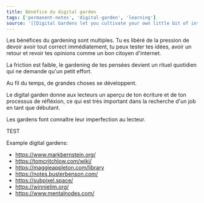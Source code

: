 ```yaml
---
title: Bénéfice du digital garden
tags: ['permanent-notes', 'digital-garden', 'learning']
source: '[[Digital Gardens let you cultivate your own little bit of internet]]'
---
```


Les bénéfices du gardening sont multiples.
Tu es libéré de la pression de devoir avoir tout correct immédiatement, tu peux tester tes idées, avoir un retour et revoir tes opinions comme un bon citoyen d'internet.

La friction est faible, le gardening de tes pensées devient un rituel quotidien qui ne demande qu'un petit effort.

Au fil du temps, de grandes choses se développent.

Le digital garden donne aux lecteurs un aperçu de ton écriture et de ton processus de réfléxion, ce qui est très important dans la recherche d'un job en tant que débutant.

Les gardens font connaître leur imperfection au lecteur.

TEST

Example digital gardens:

- https://www.markbernstein.org/
- https://tomcritchlow.com/wiki/
- https://maggieappleton.com/library
- https://notes.busterbenson.com/
- https://subpixel.space/
- https://winnielim.org/
- https://www.mentalnodes.com/
